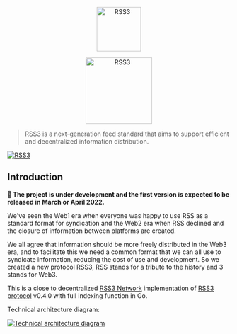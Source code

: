 <p align="center">
    <p align="center">
        <img src="https://graphics.rss3.workers.dev/" alt="RSS3" width="100">
    </p>
    <p align="center">
        <img src="https://rss3.mypinata.cloud/ipfs/QmUG6H3Z7D5P511shn7sB4CPmpjH5uZWu4m5mWX7U3Gqbu" alt="RSS3" width="150">
    </p>
</p>

> RSS3 is a next-generation feed standard that aims to support efficient and decentralized information distribution.

[![RSS3](https://badge.rss3.workers.dev/?version=v0.4.0)](https://github.com/NaturalSelectionLabs/RSS3/blob/main/versions/v0.4.0)

## Introduction

**🚧 The project is under development and the first version is expected to be released in March or April 2022.**

We've seen the Web1 era when everyone was happy to use RSS as a standard format for syndication and the Web2 era when RSS declined and the closure of information between platforms are created.

We all agree that information should be more freely distributed in the Web3 era, and to facilitate this we need a common format that we can all use to syndicate information, reducing the cost of use and development. So we created a new protocol RSS3, RSS stands for a tribute to the history and 3 stands for Web3.

This is a close to decentralized [RSS3 Network](https://rss3.wiki/network-roadmap.html) implementation of [RSS3 protocol](https://rss3.wiki/protocol.html) v0.4.0 with full indexing function in Go.

Technical architecture diagram:

[![Technical architecture diagram](https://ipfs.rss3.page/ipfs/QmceFkLnDz63Pr8fuWTQp4Cv6VhYig3SsfddqZHK41q3j4)](https://whimsical.com/pregod-PHXfjqFjYrecd6EsnvgcXx)
